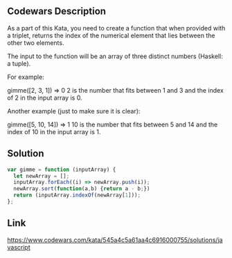 ## Codewars Description
As a part of this Kata, you need to create a function that when provided with a triplet, returns the index of the numerical element that lies between the other two elements.

The input to the function will be an array of three distinct numbers (Haskell: a tuple).

For example:

gimme([2, 3, 1]) => 0
2 is the number that fits between 1 and 3 and the index of 2 in the input array is 0.

Another example (just to make sure it is clear):

gimme([5, 10, 14]) => 1
10 is the number that fits between 5 and 14 and the index of 10 in the input array is 1.

## Solution
```Javascript
var gimme = function (inputArray) {
  let newArray = [];
  inputArray.forEach((i) => newArray.push(i));
  newArray.sort(function(a,b) {return a - b;})
  return (inputArray.indexOf(newArray[1]));  
};
```

## Link
https://www.codewars.com/kata/545a4c5a61aa4c6916000755/solutions/javascript
